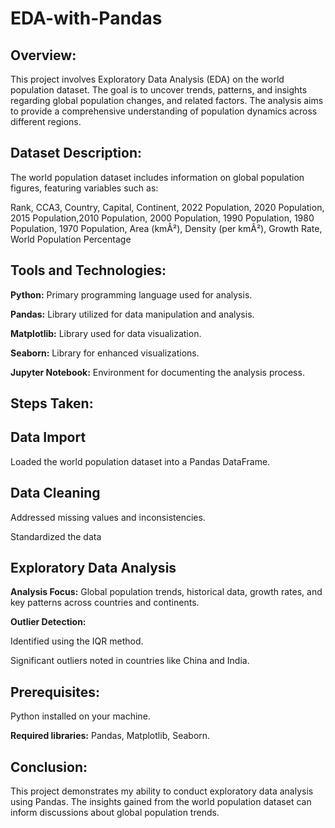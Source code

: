 # EDA-with-Pandas

## Overview:
<p>This project involves Exploratory Data Analysis (EDA) on the world population dataset. The goal is to uncover trends, patterns, and insights regarding global population changes, and related factors. The analysis aims to provide a comprehensive understanding of population dynamics across different regions.</p>

## Dataset Description:
<p>The world population dataset includes information on global population figures, featuring variables such as:</p>
<p>Rank,	CCA3,	Country,	Capital,	Continent,	2022 Population,	2020 Population,	2015 Population,2010 Population,	2000 Population,	1990 Population,	1980 Population,	1970 Population,	Area (kmÂ²),	Density (per kmÂ²),	Growth Rate,	World Population Percentage</p>

## Tools and Technologies:
<p><strong>Python:</strong> Primary programming language used for analysis.</p>
<p><strong>Pandas:</strong> Library utilized for data manipulation and analysis.</p>
<p><strong>Matplotlib:</strong> Library used for data visualization.</p>
<p><strong>Seaborn:</strong> Library for enhanced visualizations.</p>
<p><strong>Jupyter Notebook:</strong> Environment for documenting the analysis process.</p>
  
## Steps Taken:
## Data Import
<p>Loaded the world population dataset into a Pandas DataFrame.</p>

## Data Cleaning
<p>Addressed missing values and inconsistencies.</p>
<p>Standardized the data</p>
  
## Exploratory Data Analysis
<p><strong>Analysis Focus:</strong> Global population trends, historical data, growth rates, and key patterns across countries and continents.</p>
<p><strong>Outlier Detection:</strong>
<p>Identified using the IQR method.</p>
<p>Significant outliers noted in countries like China and India.</p>

## Prerequisites:
<p>Python installed on your machine.</p>
<p><strong>Required libraries:</strong> Pandas, Matplotlib, Seaborn.</p>

## Conclusion:
<p>This project demonstrates my ability to conduct exploratory data analysis using Pandas. The insights gained from the world population dataset can inform discussions about global population trends.</p>
